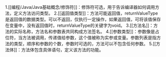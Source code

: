 1.[[编程/Java/Java基础概念/修饰符]]：修饰符可选，用于告诉编译器如何调用方法，定义方法访问类型。
2.[[返回值类型]]：方法可能返回值，returnValueType是返回值的数据类型。可以不返回，仅执行一定操作，如果返回值，可将该值保存在变量中，没有返回值时，returnValueType的关键字为void。
3.[[方法名]]：方法的实际名称，方法名和参数表共同构成方法签名。
4.[[参数类型]]：参数像是占位符，当方法被调用，传递值给参数，这个值被称为实参或变量。参数列表是指方法的类型，顺序和参数的个数，参数时可选的，方法可以不包含任何参数。
5.[[方法体]]：方法体包含具体语句，定义该方法的功能。